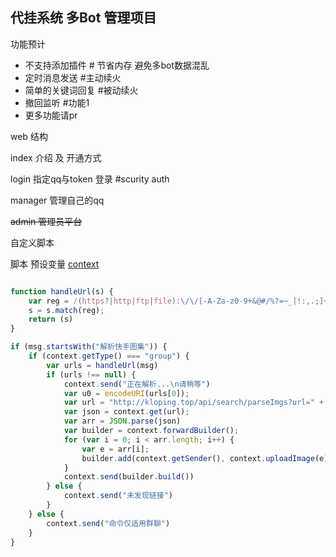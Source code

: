 ## 代挂系统 多Bot 管理项目

功能预计

- 不支持添加插件 # 节省内存 避免多bot数据混乱
- 定时消息发送 #主动续火
- 简单的关键词回复 #被动续火
- 撤回监听 #功能1
- 更多功能请pr

web 结构

index 介绍 及 开通方式

login 指定qq与token 登录 #scurity auth

manager 管理自己的qq

~~admin 管理员平台~~


自定义脚本

脚本 预设变量 [context](src/main/java/io/github/gdpl2112/dg_bot/service/script/ScriptContext.java)

```javascript

function handleUrl(s) {
    var reg = /(https?|http|ftp|file):\/\/[-A-Za-z0-9+&@#/%?=~_|!:,.;]+[-A-Za-z0-9+&@#/%=~_|]/g;
    s = s.match(reg);
    return (s)
}

if (msg.startsWith("解析快手图集")) {
    if (context.getType() === "group") {
        var urls = handleUrl(msg)
        if (urls !== null) {
            context.send("正在解析...\n请稍等")
            var u0 = encodeURI(urls[0]);
            var url = "http://kloping.top/api/search/parseImgs?url=" + u0 + "&type=ks"
            var json = context.get(url);
            var arr = JSON.parse(json)
            var builder = context.forwardBuilder();
            for (var i = 0; i < arr.length; i++) {
                var e = arr[i];
                builder.add(context.getSender(), context.uploadImage(e))
            }
            context.send(builder.build())
        } else {
            context.send("未发现链接")
        }
    } else {
        context.send("命令仅适用群聊")
    }
}



```